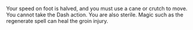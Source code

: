 Your speed on foot is halved, and you must use a cane or crutch to move. You cannot
take the Dash action. You are also sterile. Magic such as the regenerate spell can heal
the groin injury.